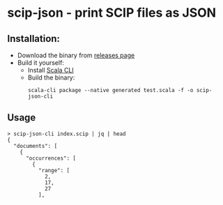 # scip-json - print SCIP files as JSON

## Installation:

- Download the binary from [releases page](https://github.com/keynmol/scip-json/releases/latest)
- Build it yourself:
  - Install [Scala CLI](https://scala-cli.virtuslab.org/install)
  - Build the binary:
    ```
    scala-cli package --native generated test.scala -f -o scip-json-cli
    ```

## Usage

```
> scip-json-cli index.scip | jq | head
{
  "documents": [
    {
      "occurrences": [
        {
          "range": [
            2,
            17,
            27
          ],
```


